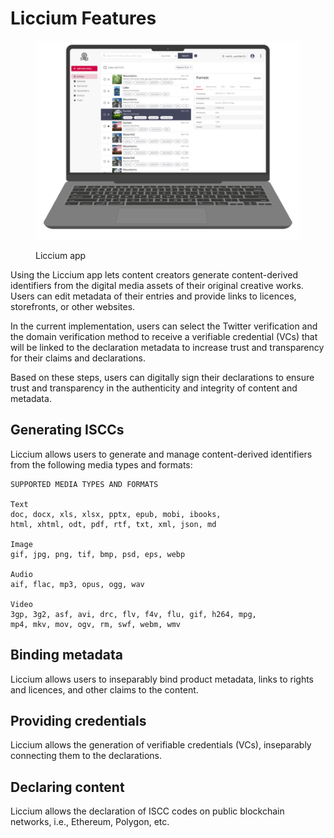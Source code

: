 # Liccium Features

<figure><img src="../.gitbook/assets/Liccium-Laptop.png" alt=""><figcaption><p>Liccium app</p></figcaption></figure>

Using the Liccium app lets content creators generate content-derived identifiers from the digital media assets of their original creative works. Users can edit metadata of their entries and provide links to licences, storefronts, or other websites.

In the current implementation, users can select the Twitter verification and the domain verification method to receive a verifiable credential (VCs) that will be linked to the declaration metadata to increase trust and transparency for their claims and declarations.

Based on these steps, users can digitally sign their declarations to ensure trust and transparency in the authenticity and integrity of content and metadata.

## **Generating ISCCs**

Liccium allows users to generate and manage content-derived identifiers from the following media types and formats:

```
SUPPORTED MEDIA TYPES AND FORMATS

Text
doc, docx, xls, xlsx, pptx, epub, mobi, ibooks, 
html, xhtml, odt, pdf, rtf, txt, xml, json, md

Image
gif, jpg, png, tif, bmp, psd, eps, webp

Audio
aif, flac, mp3, opus, ogg, wav

Video
3gp, 3g2, asf, avi, drc, flv, f4v, flu, gif, h264, mpg, 
mp4, mkv, mov, ogv, rm, swf, webm, wmv
```

## **Binding metadata**

Liccium allows users to inseparably bind product metadata, links to rights and licences, and other claims to the content.

## Providing credentials

Liccium allows the generation of verifiable credentials (VCs), inseparably connecting them to the declarations.

## Declaring content

Liccium allows the declaration of ISCC codes on public blockchain networks, i.e., Ethereum, Polygon, etc.
